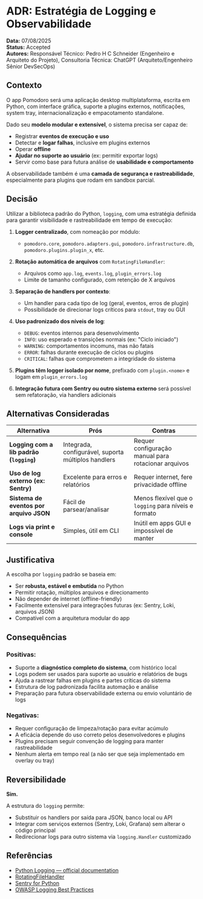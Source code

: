 # ADR: Estratégia de Logging e Observabilidade

**Data:** 07/08/2025<br />
**Status:** Accepted<br />
**Autores:** Responsável Técnico: Pedro H C Schneider (Engenheiro e Arquiteto do Projeto), Consultoria Técnica: ChatGPT (Arquiteto/Engenheiro Sênior DevSecOps)

## Contexto

O app Pomodoro será uma aplicação desktop multiplataforma, escrita em Python, com interface gráfica, suporte a plugins externos, notificações, system tray, internacionalização e empacotamento standalone.

Dado seu **modelo modular e extensível**, o sistema precisa ser capaz de:

- Registrar **eventos de execução e uso**
- Detectar e **logar falhas**, inclusive em plugins externos
- Operar **offline**
- **Ajudar no suporte ao usuário** (ex: permitir exportar logs)
- Servir como base para futura análise de **usabilidade e comportamento**

A observabilidade também é uma **camada de segurança e rastreabilidade**, especialmente para plugins que rodam em sandbox parcial.

## Decisão

Utilizar a biblioteca padrão do Python, `logging`, com uma estratégia definida para garantir visibilidade e rastreabilidade em tempo de execução:

1. **Logger centralizado**, com nomeação por módulo:
   - `pomodoro.core`, `pomodoro.adapters.gui`, `pomodoro.infrastructure.db`, `pomodoro.plugins.plugin_x`, etc.

2. **Rotação automática de arquivos** com `RotatingFileHandler`:
   - Arquivos como `app.log`, `events.log`, `plugin_errors.log`
   - Limite de tamanho configurado, com retenção de X arquivos

3. **Separação de handlers por contexto**:
   - Um handler para cada tipo de log (geral, eventos, erros de plugin)
   - Possibilidade de direcionar logs críticos para `stdout`, tray ou GUI

4. **Uso padronizado dos níveis de log**:
   - `DEBUG`: eventos internos para desenvolvimento
   - `INFO`: uso esperado e transições normais (ex: "Ciclo iniciado")
   - `WARNING`: comportamentos incomuns, mas não fatais
   - `ERROR`: falhas durante execução de ciclos ou plugins
   - `CRITICAL`: falhas que comprometem a integridade do sistema

5. **Plugins têm logger isolado por nome**, prefixado com `plugin.<nome>` e logam em `plugin_errors.log`

6. **Integração futura com Sentry ou outro sistema externo** será possível sem refatoração, via handlers adicionais

## Alternativas Consideradas

| Alternativa                              | Prós                                                | Contras                                              |
| ---------------------------------------- | --------------------------------------------------- | ---------------------------------------------------- |
| **Logging com a lib padrão (`logging`)** | Integrada, configurável, suporta múltiplos handlers | Requer configuração manual para rotacionar arquivos  |
| **Uso de log externo (ex: Sentry)**      | Excelente para erros e relatórios                   | Requer internet, fere privacidade offline            |
| **Sistema de eventos por arquivo JSON**  | Fácil de parsear/analisar                           | Menos flexível que o `logging` para níveis e formato |
| **Logs via print e console**             | Simples, útil em CLI                                | Inútil em apps GUI e impossível de manter            |

## Justificativa

A escolha por `logging` padrão se baseia em:

- Ser **robusta, estável e embutida** no Python
- Permitir rotação, múltiplos arquivos e direcionamento
- Não depender de internet (offline-friendly)
- Facilmente extensível para integrações futuras (ex: Sentry, Loki, arquivos JSON)
- Compatível com a arquitetura modular do app

## Consequências

### Positivas:
- Suporte a **diagnóstico completo do sistema**, com histórico local
- Logs podem ser usados para suporte ao usuário e relatórios de bugs
- Ajuda a rastrear falhas em plugins e partes críticas do sistema
- Estrutura de log padronizada facilita automação e análise
- Preparação para futura observabilidade externa ou envio voluntário de logs

### Negativas:
- Requer configuração de limpeza/rotação para evitar acúmulo
- A eficácia depende do uso correto pelos desenvolvedores e plugins
- Plugins precisam seguir convenção de logging para manter rastreabilidade
- Nenhum alerta em tempo real (a não ser que seja implementado em overlay ou tray)

## Reversibilidade

**Sim.**

A estrutura do `logging` permite:

- Substituir os handlers por saída para JSON, banco local ou API
- Integrar com serviços externos (Sentry, Loki, Grafana) sem alterar o código principal
- Redirecionar logs para outro sistema via `logging.Handler` customizado

## Referências

- [Python Logging — official documentation](https://docs.python.org/3/library/logging.html)
- [RotatingFileHandler](https://docs.python.org/3/library/logging.handlers.html#rotatingfilehandler)
- [Sentry for Python](https://docs.sentry.io/platforms/python/)
- [OWASP Logging Best Practices](https://owasp.org/www-project-cheat-sheets/cheatsheets/Logging_Cheat_Sheet.html)
